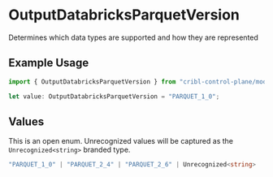# OutputDatabricksParquetVersion

Determines which data types are supported and how they are represented

## Example Usage

```typescript
import { OutputDatabricksParquetVersion } from "cribl-control-plane/models";

let value: OutputDatabricksParquetVersion = "PARQUET_1_0";
```

## Values

This is an open enum. Unrecognized values will be captured as the `Unrecognized<string>` branded type.

```typescript
"PARQUET_1_0" | "PARQUET_2_4" | "PARQUET_2_6" | Unrecognized<string>
```